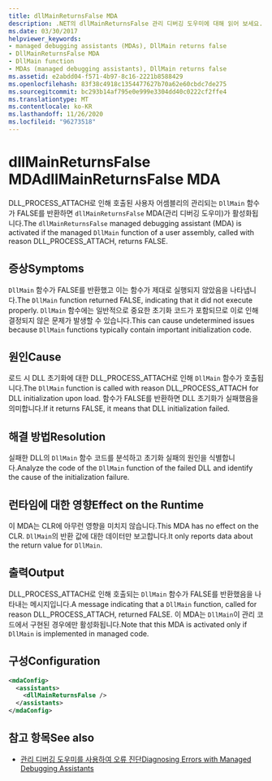 ```yaml
---
title: dllMainReturnsFalse MDA
description: .NET의 dllMainReturnsFalse 관리 디버깅 도우미에 대해 읽어 보세요. DLL 초기화에 실패 한 경우이 MDA가 활성화 됩니다.
ms.date: 03/30/2017
helpviewer_keywords:
- managed debugging assistants (MDAs), DllMain returns false
- DllMainReturnsFalse MDA
- DllMain function
- MDAs (managed debugging assistants), DllMain returns false
ms.assetid: e2abdd04-f571-4b97-8c16-2221b8588429
ms.openlocfilehash: 83f38c4918c1354477627b70a62e60cbdc7de275
ms.sourcegitcommit: bc293b14af795e0e999e3304dd40c0222cf2ffe4
ms.translationtype: MT
ms.contentlocale: ko-KR
ms.lasthandoff: 11/26/2020
ms.locfileid: "96273518"
---
```

# <a name="dllmainreturnsfalse-mda"></a><span data-ttu-id="a18c8-104">dllMainReturnsFalse MDA</span><span class="sxs-lookup"><span data-stu-id="a18c8-104">dllMainReturnsFalse MDA</span></span>

<span data-ttu-id="a18c8-105">DLL_PROCESS_ATTACH로 인해 호출된 사용자 어셈블리의 관리되는 `DllMain` 함수가 FALSE를 반환하면 `dllMainReturnsFalse` MDA(관리 디버깅 도우미)가 활성화됩니다.</span><span class="sxs-lookup"><span data-stu-id="a18c8-105">The `dllMainReturnsFalse` managed debugging assistant (MDA) is activated if the managed `DllMain` function of a user assembly, called with reason DLL_PROCESS_ATTACH, returns FALSE.</span></span>  
  
## <a name="symptoms"></a><span data-ttu-id="a18c8-106">증상</span><span class="sxs-lookup"><span data-stu-id="a18c8-106">Symptoms</span></span>  

 <span data-ttu-id="a18c8-107">`DllMain` 함수가 FALSE를 반환했고 이는 함수가 제대로 실행되지 않았음을 나타냅니다.</span><span class="sxs-lookup"><span data-stu-id="a18c8-107">The `DllMain` function returned FALSE, indicating that it did not execute properly.</span></span> <span data-ttu-id="a18c8-108">`DllMain` 함수에는 일반적으로 중요한 초기화 코드가 포함되므로 이로 인해 결정되지 않은 문제가 발생할 수 있습니다.</span><span class="sxs-lookup"><span data-stu-id="a18c8-108">This can cause undetermined issues because `DllMain` functions typically contain important initialization code.</span></span>  
  
## <a name="cause"></a><span data-ttu-id="a18c8-109">원인</span><span class="sxs-lookup"><span data-stu-id="a18c8-109">Cause</span></span>  

 <span data-ttu-id="a18c8-110">로드 시 DLL 초기화에 대한 DLL_PROCESS_ATTACH로 인해 `DllMain` 함수가 호출됩니다.</span><span class="sxs-lookup"><span data-stu-id="a18c8-110">The `DllMain` function is called with reason DLL_PROCESS_ATTACH for DLL initialization upon load.</span></span> <span data-ttu-id="a18c8-111">함수가 FALSE를 반환하면 DLL 초기화가 실패했음을 의미합니다.</span><span class="sxs-lookup"><span data-stu-id="a18c8-111">If it returns FALSE, it means that DLL initialization failed.</span></span>  
  
## <a name="resolution"></a><span data-ttu-id="a18c8-112">해결 방법</span><span class="sxs-lookup"><span data-stu-id="a18c8-112">Resolution</span></span>  

 <span data-ttu-id="a18c8-113">실패한 DLL의 `DllMain` 함수 코드를 분석하고 초기화 실패의 원인을 식별합니다.</span><span class="sxs-lookup"><span data-stu-id="a18c8-113">Analyze the code of the `DllMain` function of the failed DLL and identify the cause of the initialization failure.</span></span>  
  
## <a name="effect-on-the-runtime"></a><span data-ttu-id="a18c8-114">런타임에 대한 영향</span><span class="sxs-lookup"><span data-stu-id="a18c8-114">Effect on the Runtime</span></span>  

 <span data-ttu-id="a18c8-115">이 MDA는 CLR에 아무런 영향을 미치지 않습니다.</span><span class="sxs-lookup"><span data-stu-id="a18c8-115">This MDA has no effect on the CLR.</span></span> <span data-ttu-id="a18c8-116">`DllMain`의 반환 값에 대한 데이터만 보고합니다.</span><span class="sxs-lookup"><span data-stu-id="a18c8-116">It only reports data about the return value for `DllMain`.</span></span>  
  
## <a name="output"></a><span data-ttu-id="a18c8-117">출력</span><span class="sxs-lookup"><span data-stu-id="a18c8-117">Output</span></span>  

 <span data-ttu-id="a18c8-118">DLL_PROCESS_ATTACH로 인해 호출되는 `DllMain` 함수가 FALSE를 반환했음을 나타내는 메시지입니다.</span><span class="sxs-lookup"><span data-stu-id="a18c8-118">A message indicating that a `DllMain` function, called for reason DLL_PROCESS_ATTACH, returned FALSE.</span></span> <span data-ttu-id="a18c8-119">이 MDA는 `DllMain`이 관리 코드에서 구현된 경우에만 활성화됩니다.</span><span class="sxs-lookup"><span data-stu-id="a18c8-119">Note that this MDA is activated only if `DllMain` is implemented in managed code.</span></span>  
  
## <a name="configuration"></a><span data-ttu-id="a18c8-120">구성</span><span class="sxs-lookup"><span data-stu-id="a18c8-120">Configuration</span></span>  
  
```xml  
<mdaConfig>  
  <assistants>  
    <dllMainReturnsFalse />  
  </assistants>  
</mdaConfig>  
```  
  
## <a name="see-also"></a><span data-ttu-id="a18c8-121">참고 항목</span><span class="sxs-lookup"><span data-stu-id="a18c8-121">See also</span></span>

- [<span data-ttu-id="a18c8-122">관리 디버깅 도우미를 사용하여 오류 진단</span><span class="sxs-lookup"><span data-stu-id="a18c8-122">Diagnosing Errors with Managed Debugging Assistants</span></span>](diagnosing-errors-with-managed-debugging-assistants.md)
